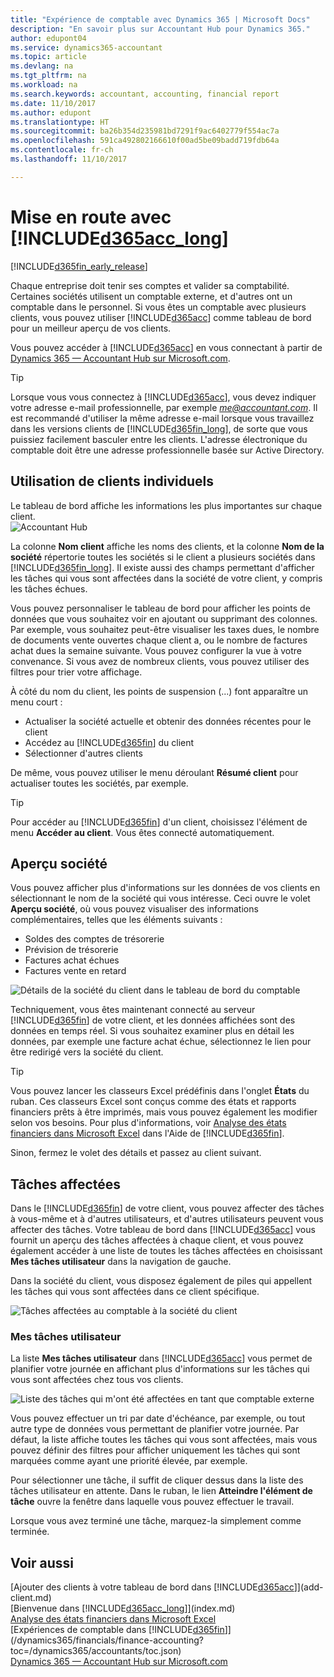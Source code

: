 ```yaml
---
title: "Expérience de comptable avec Dynamics 365 | Microsoft Docs"
description: "En savoir plus sur Accountant Hub pour Dynamics 365."
author: edupont04
ms.service: dynamics365-accountant
ms.topic: article
ms.devlang: na
ms.tgt_pltfrm: na
ms.workload: na
ms.search.keywords: accountant, accounting, financial report
ms.date: 11/10/2017
ms.author: edupont
ms.translationtype: HT
ms.sourcegitcommit: ba26b354d235981bd7291f9ac6402779f554ac7a
ms.openlocfilehash: 591ca492802166610f00ad5be09badd719fdb64a
ms.contentlocale: fr-ch
ms.lasthandoff: 11/10/2017

---
```

# <a name="get-started-with-included365acclongincludesd365acclongmdmd"></a>Mise en route avec [!INCLUDE[d365acc_long](includes/d365acc_long_md.md)]
[!INCLUDE[d365fin_early_release](includes/d365fin_early_release.md.md)]

Chaque entreprise doit tenir ses comptes et valider sa comptabilité. Certaines sociétés utilisent un comptable externe, et d'autres ont un comptable dans le personnel. Si vous êtes un comptable avec plusieurs clients, vous pouvez utiliser [!INCLUDE[d365acc](includes/d365acc_md.md)] comme tableau de bord pour un meilleur aperçu de vos clients.  

Vous pouvez accéder à [!INCLUDE[d365acc](includes/d365acc_md.md)] en vous connectant à partir de [Dynamics 365 — Accountant Hub sur Microsoft.com](https://www.microsoft.com/en-us/dynamics365/financial-insights-for-accountants).  

> [!TIP]  
>  Lorsque vous vous connectez à [!INCLUDE[d365acc](includes/d365acc_md.md)], vous devez indiquer votre adresse e-mail professionnelle, par exemple *me@accountant.com*. Il est recommandé d'utiliser la même adresse e-mail lorsque vous travaillez dans les versions clients de [!INCLUDE[d365fin_long](includes/d365fin_long_md.md)], de sorte que vous puissiez facilement basculer entre les clients. L'adresse électronique du comptable doit être une adresse professionnelle basée sur Active Directory.

## <a name="working-with-individual-clients"></a>Utilisation de clients individuels
Le tableau de bord affiche les informations les plus importantes sur chaque client.  
![Accountant Hub](./media/accountant-get-started/accountant-dashboard-tasks.png)

La colonne **Nom client** affiche les noms des clients, et la colonne **Nom de la société** répertorie toutes les sociétés si le client a plusieurs sociétés dans [!INCLUDE[d365fin_long](includes/d365fin_long_md.md)]. Il existe aussi des champs permettant d'afficher les tâches qui vous sont affectées dans la société de votre client, y compris les tâches échues.  

Vous pouvez personnaliser le tableau de bord pour afficher les points de données que vous souhaitez voir en ajoutant ou supprimant des colonnes. Par exemple, vous souhaitez peut-être visualiser les taxes dues, le nombre de documents vente ouvertes chaque client a, ou le nombre de factures achat dues la semaine suivante. Vous pouvez configurer la vue à votre convenance. Si vous avez de nombreux clients, vous pouvez utiliser des filtres pour trier votre affichage.  

À côté du nom du client, les points de suspension (...) font apparaître un menu court :

-   Actualiser la société actuelle et obtenir des données récentes pour le client  
-   Accédez au [!INCLUDE[d365fin](includes/d365fin_md.md)] du client  
-   Sélectionner d'autres clients  

De même, vous pouvez utiliser le menu déroulant **Résumé client** pour actualiser toutes les sociétés, par exemple.  

> [!TIP]  
>  Pour accéder au [!INCLUDE[d365fin](includes/d365fin_md.md)] d'un client, choisissez l'élément de menu **Accéder au client**. Vous êtes connecté automatiquement.

## <a name="company-details"></a>Aperçu société
Vous pouvez afficher plus d'informations sur les données de vos clients en sélectionnant le nom de la société qui vous intéresse. Ceci ouvre le volet **Aperçu société**, où vous pouvez visualiser des informations complémentaires, telles que les éléments suivants :  

* Soldes des comptes de trésorerie  
* Prévision de trésorerie  
* Factures achat échues  
* Factures vente en retard  

![Détails de la société du client dans le tableau de bord du comptable](./media/accountant-get-started/accountant-company-details.png)

Techniquement, vous êtes maintenant connecté au serveur [!INCLUDE[d365fin](includes/d365fin_md.md)] de votre client, et les données affichées sont des données en temps réel. Si vous souhaitez examiner plus en détail les données, par exemple une facture achat échue, sélectionnez le lien pour être redirigé vers la société du client.  

> [!TIP]  
>  Vous pouvez lancer les classeurs Excel prédéfinis dans l'onglet **États** du ruban. Ces classeurs Excel sont conçus comme des états et rapports financiers prêts à être imprimés, mais vous pouvez également les modifier selon vos besoins. Pour plus d'informations, voir [Analyse des états financiers dans Microsoft Excel](/dynamics365/financials/finance-analyze-excel?toc=/dynamics365/accountants/toc.json) dans l'Aide de [!INCLUDE[d365fin](includes/d365fin_md.md)].  

Sinon, fermez le volet des détails et passez au client suivant.  

## <a name="assigned-tasks"></a>Tâches affectées
Dans le [!INCLUDE[d365fin](includes/d365fin_md.md)] de votre client, vous pouvez affecter des tâches à vous-même et à d'autres utilisateurs, et d'autres utilisateurs peuvent vous affecter des tâches. Votre tableau de bord dans [!INCLUDE[d365acc](includes/d365acc_md.md)] vous fournit un aperçu des tâches affectées à chaque client, et vous pouvez également accéder à une liste de toutes les tâches affectées en choisissant **Mes tâches utilisateur** dans la navigation de gauche.  

Dans la société du client, vous disposez également de piles qui appellent les tâches qui vous sont affectées dans ce client spécifique.

![Tâches affectées au comptable à la société du client](./media/accountant-get-started/accountant-company-details-tasks.png)

### <a name="my-user-tasks"></a>Mes tâches utilisateur
La liste **Mes tâches utilisateur** dans [!INCLUDE[d365acc](includes/d365acc_md.md)] vous permet de planifier votre journée en affichant plus d'informations sur les tâches qui vous sont affectées chez tous vos clients.  

![Liste des tâches qui m'ont été affectées en tant que comptable externe](./media/accountant-get-started/accountant-tasklist.png)

Vous pouvez effectuer un tri par date d'échéance, par exemple, ou tout autre type de données vous permettant de planifier votre journée. Par défaut, la liste affiche toutes les tâches qui vous sont affectées, mais vous pouvez définir des filtres pour afficher uniquement les tâches qui sont marquées comme ayant une priorité élevée, par exemple.

Pour sélectionner une tâche, il suffit de cliquer dessus dans la liste des tâches utilisateur en attente. Dans le ruban, le lien **Atteindre l'élément de tâche** ouvre la fenêtre dans laquelle vous pouvez effectuer le travail.  

Lorsque vous avez terminé une tâche, marquez-la simplement comme terminée.  

## <a name="see-also"></a>Voir aussi
[Ajouter des clients à votre tableau de bord dans [!INCLUDE[d365acc](includes/d365acc_md.md)]](add-client.md)  
[Bienvenue dans [!INCLUDE[d365acc_long](includes/d365acc_long_md.md)]](index.md)  
[Analyse des états financiers dans Microsoft Excel](/dynamics365/financials/finance-analyze-excel?toc=/dynamics365/accountants/toc.json)   
[Expériences de comptable dans [!INCLUDE[d365fin](includes/d365fin_md.md)]](/dynamics365/financials/finance-accounting?toc=/dynamics365/accountants/toc.json)  
[Dynamics 365 — Accountant Hub sur Microsoft.com](https://www.microsoft.com/en-us/dynamics365/financial-insights-for-accountants)  

